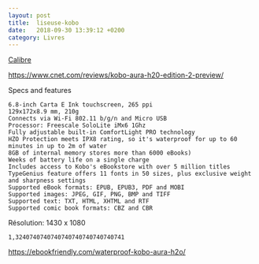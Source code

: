 ```yaml
---
layout: post
title:  liseuse-kobo
date:   2018-09-30 13:39:12 +0200
category: Livres
---
```


[Calibre](https://calibre-ebook.com/)

<https://www.cnet.com/reviews/kobo-aura-h20-edition-2-preview/>


Specs and features

    6.8-inch Carta E Ink touchscreen, 265 ppi
    129x172x8.9 mm, 210g
    Connects via Wi-Fi 802.11 b/g/n and Micro USB
    Processor: Freescale SoloLite iMx6 1Ghz
    Fully adjustable built-in ComfortLight PRO technology
    HZO Protection meets IPX8 rating, so it's waterproof for up to 60 minutes in up to 2m of water
    8GB of internal memory stores more than 6000 eBooks)
    Weeks of battery life on a single charge
    Includes access to Kobo's eBookstore with over 5 million titles
    TypeGenius feature offers 11 fonts in 50 sizes, plus exclusive weight and sharpness settings
    Supported eBook formats: EPUB, EPUB3, PDF and MOBI
    Supported images: JPEG, GIF, PNG, BMP and TIFF
    Supported text: TXT, HTML, XHTML and RTF
    Supported comic book formats: CBZ and CBR

Résolution: 1430 x 1080

	1,3240740740740740740740740740741

<https://ebookfriendly.com/waterproof-kobo-aura-h2o/>

